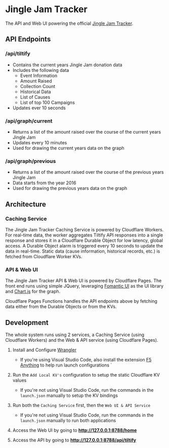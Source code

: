 # Jingle Jam Tracker # 
The API and Web UI powering the official [Jingle Jam Tracker](https://www.jinglejam.co.uk/tracker).

## API Endpoints

### **/api/tiltify**
- Contains the current years Jingle Jam donation data
- Includes the following data
    - Event Information
    - Amount Raised
    - Collection Count
    - Historical Data
    - List of Causes
    - List of top 100 Campaigns
- Updates ever 10 seconds

### **/api/graph/current**
- Returns a list of the amount raised over the course of the current years Jingle Jam
- Updates every 10 minutes
- Used for drawing the current years data on the graph

### **/api/graph/previous**
- Returns a list of the amount raised over the course of the previous years Jingle Jam
- Data starts from the year 2016
- Used for drawing the previous years data on the graph


## Architecture

### Caching Service
The Jingle Jam Tracker Caching Service is powered by Cloudflare Workers. For real-time data, the worker aggregates Tiltify API responses into a single response and stores it in a Cloudflare Durable Object for low latency, global access. A Durable Object alarm is triggered every 10 seconds to update the data in real-time. Static data (cause information, historical records, etc.) is fetched from Cloudflare Worker KVs.

### API & Web UI
The Jingle Jam Tracker API & Web UI is powered by Cloudflare Pages. The front end runs using simple JQuery, leveraging [Fomantic UI](https://fomantic-ui.com/) as the UI library and [Chart.js](https://www.chartjs.org/) for the graph.

Cloudflare Pages Functions handles the API endpoints above by fetching data either from the Durable Objects or from the KVs.


## Development
The whole system runs using 2 services, a Caching Service (using Cloudflare Workers) and the Web & API service (using Cloudflare Pages).

1. Install and Configure [Wrangler](https://developers.cloudflare.com/workers/wrangler/)
    - If you're using Visual Studio Code, also install the extension [F5 Anything](https://marketplace.visualstudio.com/items?itemName=discretegames.f5anything) to help run launch configurations
`
2. Run the `Add Local KV's` configuration to setup the static Cloudflare KV values
    - If you're not using Visual Studio Code, run the commands in the `launch.json` manually to setup the KV bindings

3. Run both the `Caching Service` first, then the `Web UI & API Service`
    - If you're not using Visual Studio Code, run the commands in the `launch.json` manually to run both applications

4. Access the Web UI by going to **http://127.0.0.1:8788/home**
5. Access the API by going to **http://127.0.0.1:8788/api/tiltify**